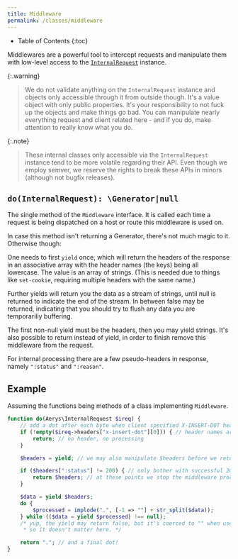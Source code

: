 ```yaml
---
title: Middleware
permalink: /classes/middleware
---
```


* Table of Contents
{:toc}

Middlewares are a powerful tool to intercept requests and manipulate them with low-level access to the [`InternalRequest`](internalrequest.html) instance.

{:.warning}
> We do not validate anything on the `InternalRequest` instance and objects only accessible through it from outside though. It's a value object with only public properties. It's your responsibility to not fuck up the objects and make things go bad. You can manipulate nearly everything request and client related here - and if you do, make attention to really know what you do.

{:.note}
> These internal classes only accessible via the `InternalRequest` instance tend to be more volatile regarding their API. Even though we employ semver, we reserve the rights to break these APIs in minors (although not bugfix releases).

## `do(InternalRequest): \Generator|null`

The single method of the `Middleware` interface. It is called each time a request is being dispatched on a host or route this middleware is used on.

In case this method isn't returning a Generator, there's not much magic to it. Otherwise though:

One needs to first `yield` once, which will return the headers of the response in an associative array with the header names (the keys) being all lowercase. The value is an array of strings. (This is needed due to things like `set-cookie`, requiring multiple headers with the same name.)

Further yields will return you the data as a stream of strings, until null is returned to indicate the end of the stream. In between false may be returned, indicating that you should try to flush any data you are temporariliy buffering.

The first non-null yield must be the headers, then you may yield strings. It's also possible to return instead of yield, in order to finish remove this middleware from the request.

For internal processing there are a few pseudo-headers in response, namely `":status"` and `":reason"`.

## Example

Assuming the functions being methods of a class implementing `Middleware`.

```php
function do(Aerys\InternalRequest $ireq) {
    // add a dot after each byte when client specified X-INSERT-DOT header
    if (!empty($ireq->headers["x-insert-dot"][0])) { // header names are lowercase
        return; // no header, no processing
    }

    $headers = yield; // we may also manipulate $headers before we return it

    if ($headers[":status"] != 200) { // only bother with successful 200 OK requests
        return $headers; // at these points we stop the middleware processing
    }

    $data = yield $headers;
    do {
        $processed = implode(".", [-1 => ""] + str_split($data));
    } while (($data = yield $processed) !== null);
    /* yup, the yield may return false, but it's coerced to "" when used as string,
     * so it doesn't matter here. */

    return "."; // and a final dot!
}
```

